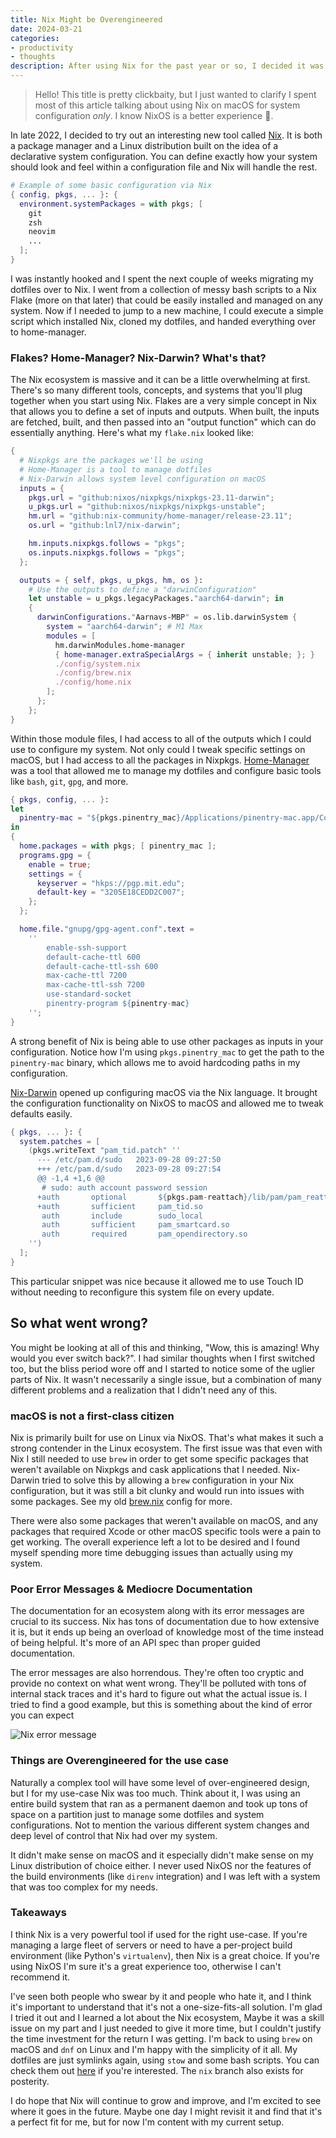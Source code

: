 ```yaml
---
title: Nix Might be Overengineered
date: 2024-03-21
categories:
- productivity
- thoughts
description: After using Nix for the past year or so, I decided it was time to switch back to normal tooling.
---
```


> Hello! This title is pretty clickbaity, but I just wanted to clarify I spent most of this article
> talking about using Nix on macOS for system configuration *only*. I know NixOS is a better experience 🙂.

In late 2022, I decided to try out an interesting new tool called [Nix](https://nixos.org).
It is both a package manager and a Linux distribution built on the idea of a declarative system configuration.
You can define exactly how your system should look and feel within a configuration file and Nix will handle the rest.

```nix
# Example of some basic configuration via Nix
{ config, pkgs, ... }: {
  environment.systemPackages = with pkgs; [
    git
    zsh
    neovim
    ...
  ];
}
```

I was instantly hooked and I spent the next couple of weeks migrating my dotfiles over to Nix.
I went from a collection of messy bash scripts to a Nix Flake (more on that later) that could be
easily installed and managed on any system. Now if I needed to jump to a new machine, I could execute
a simple script which installed Nix, cloned my dotfiles, and handed everything over to home-manager.

### Flakes? Home-Manager? Nix-Darwin? What's that?
The Nix ecosystem is massive and it can be a little overwhelming at first.
There's so many different tools, concepts, and systems that you'll plug together when you start using Nix.
Flakes are a very simple concept in Nix that allows you to define a set of inputs and outputs.
When built, the inputs are fetched, built, and then passed into an "output function" which can do
essentially anything. Here's what my `flake.nix` looked like:

```nix
{
  # Nixpkgs are the packages we'll be using
  # Home-Manager is a tool to manage dotfiles
  # Nix-Darwin allows system level configuration on macOS
  inputs = {
    pkgs.url = "github:nixos/nixpkgs/nixpkgs-23.11-darwin";
    u_pkgs.url = "github:nixos/nixpkgs/nixpkgs-unstable";
    hm.url = "github:nix-community/home-manager/release-23.11";
    os.url = "github:lnl7/nix-darwin";

    hm.inputs.nixpkgs.follows = "pkgs";
    os.inputs.nixpkgs.follows = "pkgs";
  };

  outputs = { self, pkgs, u_pkgs, hm, os }:
    # Use the outputs to define a "darwinConfiguration"
    let unstable = u_pkgs.legacyPackages."aarch64-darwin"; in
    {
      darwinConfigurations."Aarnavs-MBP" = os.lib.darwinSystem {
        system = "aarch64-darwin"; # M1 Max
        modules = [
          hm.darwinModules.home-manager
          { home-manager.extraSpecialArgs = { inherit unstable; }; }
          ./config/system.nix
          ./config/brew.nix
          ./config/home.nix
        ];
      };
    };
}
```

Within those module files, I had access to all of the outputs which I could use to configure my system.
Not only could I tweak specific settings on macOS, but I had access to all the packages in Nixpkgs.
[Home-Manager](https://github.com/nix-community/home-manager) was a tool that allowed me to manage my dotfiles
and configure basic tools like `bash`, `git`, `gpg`, and more.

```nix
{ pkgs, config, ... }:
let
  pinentry-mac = "${pkgs.pinentry_mac}/Applications/pinentry-mac.app/Contents/MacOS/pinentry-mac";
in
{
  home.packages = with pkgs; [ pinentry_mac ];
  programs.gpg = {
    enable = true;
    settings = {
      keyserver = "hkps://pgp.mit.edu";
      default-key = "3205E18CEDD2C007";
    };
  };

  home.file."gnupg/gpg-agent.conf".text =
    ''
      	enable-ssh-support
      	default-cache-ttl 600
      	default-cache-ttl-ssh 600
      	max-cache-ttl 7200
      	max-cache-ttl-ssh 7200
      	use-standard-socket
      	pinentry-program ${pinentry-mac}
    '';
}
```

A strong benefit of Nix is being able to use other packages as inputs in your configuration.
Notice how I'm using `pkgs.pinentry_mac` to get the path to the `pinentry-mac` binary, which allows me
to avoid hardcoding paths in my configuration.

[Nix-Darwin](https://github.com/LnL7/nix-darwin) opened up configuring macOS via the Nix language.
It brought the configuration functionality on NixOS to macOS and allowed me to tweak defaults easily.

```nix
{ pkgs, ... }: {
  system.patches = [
    (pkgs.writeText "pam_tid.patch" ''
      --- /etc/pam.d/sudo	2023-09-28 09:27:50
      +++ /etc/pam.d/sudo	2023-09-28 09:27:54
      @@ -1,4 +1,6 @@
       # sudo: auth account password session
      +auth       optional       ${pkgs.pam-reattach}/lib/pam/pam_reattach.so
      +auth       sufficient     pam_tid.so
       auth       include        sudo_local
       auth       sufficient     pam_smartcard.so
       auth       required       pam_opendirectory.so
    '')
  ];
}
```

This particular snippet was nice because it allowed me to use Touch ID without needing to reconfigure this
system file on every update.

## So what went wrong?
You might be looking at all of this and thinking, "Wow, this is amazing! Why would you ever switch back?".
I had similar thoughts when I first switched too, but the bliss period wore off and I started to notice
some of the uglier parts of Nix. It wasn't necessarily a single issue, but a combination of many different
problems and a realization that I didn't need any of this.

### macOS is not a first-class citizen
Nix is primarily built for use on Linux via NixOS. That's what makes it such a strong contender in the
Linux ecosystem. The first issue was that even with Nix I still needed to use `brew` in order to get some
specific packages that weren't available on Nixpkgs and cask applications that I needed.
Nix-Darwin tried to solve this by allowing a `brew` configuration in your Nix configuration, but it was
still a bit clunky and would run into issues with some packages.
See my old [brew.nix](https://github.com/tale/dotfiles/blob/nix/config/brew.nix) config for more.

There were also some packages that weren't available on macOS, and any packages that required
Xcode or other macOS specific tools were a pain to get working. The overall experience left a lot to be
desired and I found myself spending more time debugging issues than actually using my system.

### Poor Error Messages & Mediocre Documentation
The documentation for an ecosystem along with its error messages are crucial to its success.
Nix has tons of documentation due to how extensive it is, but it ends up being an overload of knowledge
most of the time instead of being helpful. It's more of an API spec than proper guided documentation.

The error messages are also horrendous. They're often too cryptic and provide no context on what went wrong.
They'll be polluted with tons of internal stack traces and it's hard to figure out what the actual issue is.
I tried to find a good example, but this is something about the kind of error you can expect

![Nix error message](@/assets/nix-error.png)

### Things are Overengineered for the use case
Naturally a complex tool will have some level of over-engineered design, but I for my use-case Nix was too much.
Think about it, I was using an entire build system that ran as a permanent daemon and took up tons of space
on a partition just to manage some dotfiles and system configurations. Not to mention the various different
system changes and deep level of control that Nix had over my system.

It didn't make sense on macOS and it especially didn't make sense on my Linux distribution of choice either.
I never used NixOS nor the features of the build environments (like `direnv` integration) and I was left with
a system that was too complex for my needs.

### Takeaways
I think Nix is a very powerful tool if used for the right use-case. If you're managing a large fleet of servers
or need to have a per-project build environment (like Python's `virtualenv`), then Nix is a great choice.
If you're using NixOS I'm sure it's a great experience too, otherwise I can't recommend it.

I've seen both people who swear by it and people who hate it, and I think it's important to understand that
it's not a one-size-fits-all solution. I'm glad I tried it out and I learned a lot about the Nix ecosystem,
Maybe it was a skill issue on my part and I just needed to give it more time, but I couldn't justify the time
investment for the return I was getting. I'm back to using `brew` on macOS and `dnf` on Linux and I'm happy with
the simplicity of it all. My dotfiles are just symlinks again, using `stow` and some bash scripts.
You can check them out [here](https://github.com/tale/dotfiles) if you're interested. The `nix` branch also
exists for posterity.

I do hope that Nix will continue to grow and improve, and I'm excited to see where it goes in the future.
Maybe one day I might revisit it and find that it's a perfect fit for me, but for now I'm content with my
current setup.

